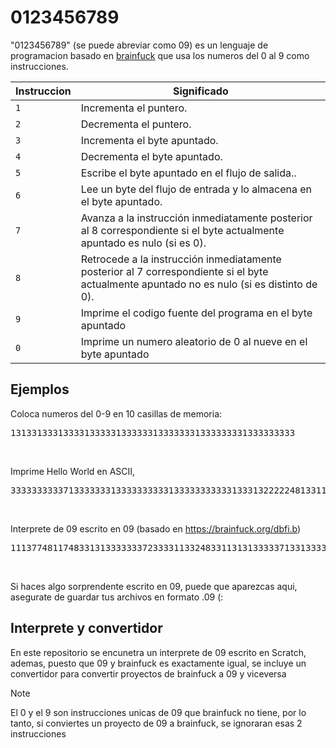 # 0123456789
"0123456789" (se puede abreviar como 09) es un lenguaje de programacion basado en [brainfuck](https://es.wikipedia.org/wiki/Brainfuck) que usa los numeros del 0 al 9 como instrucciones.


| Instruccion  | Significado                                                                                                                           |
|--------|-------------------------------------------------------------------------------------------------------------------------------------------- |
| `1`    | Incrementa el puntero.                                                                                                                      |
| `2`    | Decrementa el puntero.                                                                                                                      |
| `3`    | 	Incrementa el byte apuntado.                                                                                                               |
| `4`    | Decrementa el byte apuntado.                                                                                                                |
| `5`    | Escribe el byte apuntado en el flujo de salida..                                                                                            |
| `6`    | 	Lee un byte del flujo de entrada y lo almacena en el byte apuntado.                                                                        |
| `7`    | Avanza a la instrucción inmediatamente posterior al 8 correspondiente si el byte actualmente apuntado es nulo (si es 0).                    |
| `8`    | 	Retrocede a la instrucción inmediatamente posterior al 7 correspondiente si el byte actualmente apuntado no es nulo (si es distinto de 0). |
| `9`    | Imprime el codigo fuente del programa en el byte apuntado                                                                                   |
| `0`    | Imprime un numero aleatorio de 0 al nueve en el byte apuntado                                                                               |

## Ejemplos
Coloca numeros del 0-9 en 10 casillas de memoria:
<pre <span class="nb">131331333133331333331333333133333331333333331333333333</span> </pre> <br>
Imprime Hello World en ASCII,
<pre <span class="nb">33333333337133333331333333333313333333333313331322222481331134442444113323333333334444444233313131</span> </pre> <br>
Interprete de 09 escrito en 09 (basado en https://brainfuck.org/dbfi.b)
<pre <span class="nb">11137748117483313133333337233331133248331131313333371331333333224831116233771741182711822482728231171817231477231481827774828332472333333333172414811811882282827728177181171183722827282311481718374118222277228272832273132247144132247132711322488817231482833114417181171188227113277282817722827283742311472231331472417223114888271324818171818171181182271131131182274111111118227111111118227141111182271611182271318227322828</span> </pre> <br>
Si haces algo sorprendente escrito en 09, puede que aparezcas aqui, asegurate de guardar tus archivos en formato .09 (:
## Interprete y convertidor
En este repositorio se encunetra un interprete de 09 escrito en Scratch, ademas, puesto que 09 y brainfuck es exactamente igual, se incluye un convertidor para convertir proyectos de brainfuck a 09 y viceversa
> [!NOTE]
> El 0 y el 9 son instrucciones unicas de 09 que brainfuck no tiene, por lo tanto, si conviertes un proyecto de 09 a brainfuck, se ignoraran esas 2 instrucciones
